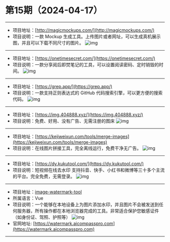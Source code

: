 # 第15期（2024-04-17）

---
- 项目地址：[http://magicmockups.com/](http://magicmockups.com/)
- 项目说明：一款 Mockup 生成工具。上传图片或者网址，可以生成真机展示图，并且可以下载不同尺寸的图片。
![img](/weekly/static/images/2024-04-17/1713319283.png)
---
- 项目地址：[https://onetimesecret.com/](https://onetimesecret.com/)
- 项目说明：一款分享阅后即焚笔记的工具，可以设置阅读密码、定时销毁的时间。
![img](/weekly/static/images/2024-04-17/1713322333.png)
---
- 项目地址：[https://grep.app/](https://grep.app/)
- 项目说明：一款支持正则表达式的 GitHub 代码搜索引擎，可以更方便的搜索代码。
![img](/weekly/static/images/2024-04-17/1713322506.png)
---
- 项目地址：[https://img.404888.xyz/](https://img.404888.xyz/)
- 项目说明：免费、好用、没有广告、无需注册的图床
![img](/weekly/static/images/2024-04-17/1713341994.png)
---
- 项目地址：[https://kejiweixun.com/tools/merge-images](https://kejiweixun.com/tools/merge-images)
- 项目说明：在线图片拼接工具，完全离线运行，免费干净无广告。
![img](/weekly/static/images/2024-04-17/1713343300.png)
---
- 项目地址：[https://dy.kukutool.com/](https://dy.kukutool.com/)
- 项目说明：短视频在线去水印 支持抖音、快手、小红书和微博等三十多个主流的平台。完全免费，无需登录。
![img](/weekly/static/images/2024-04-17/1713343544.png)
---
- 项目地址：[image-watermark-tool](https://github.com/unilei/image-watermark-tool)
- 所属语言：Vue
- 项目说明：一个能够在本地设备上为图片添加水印，并且图片不会被发送到任何服务器，所有操作都在本地浏览器完成的工具。非常适合保护您敏感证件（如身份证、驾照、护照等）
![img](/weekly/static/images/2024-04-17/1713343854.png)
- 官网地址: [https://watermark.aicompasspro.com](https://watermark.aicompasspro.com)
---